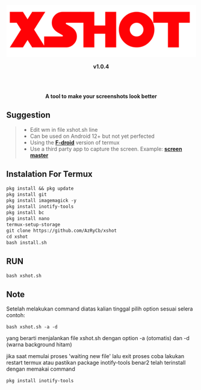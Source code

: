 <div align="center">
  <img src="/assets/banner.png">
  <p><b>v1.0.4</b></p>
  <br><br>
  <P><b>A tool to make your screenshots look better</b></p>
</div>

## Suggestion
> - Edit wm in file xshot.sh line 
> - Can be used on Android 12+ but not yet perfected
> - Using the [**F-droid**](https://f-droid.org/en/packages/com.termux/) version of termux
> - Use a third party app to capture the screen. Example: [**screen master**](https://play.google.com/store/apps/details?id=pro.capture.screenshot)

## Instalation For Termux
```
pkg install && pkg update
pkg install git
pkg install imagemagick -y
pkg install inotify-tools
pkg install bc
pkg install nano 
termux-setup-storage
git clone https://github.com/AzRyCb/xshot
cd xshot
bash install.sh
```

## RUN
```
bash xshot.sh
```
## Note
Setelah melakukan command diatas kalian tinggal pilih option sesuai selera contoh:
```
bash xshot.sh -a -d
```
yang berarti menjalankan file xshot.sh dengan option -a (otomatis)  dan -d (warna background hitam) 

jika saat memulai proses 'waiting new file' lalu exit proses coba lakukan restart termux atau pastikan package inotify-tools benar2 telah terinstall
dengan memakai command
```
pkg install inotify-tools
```
